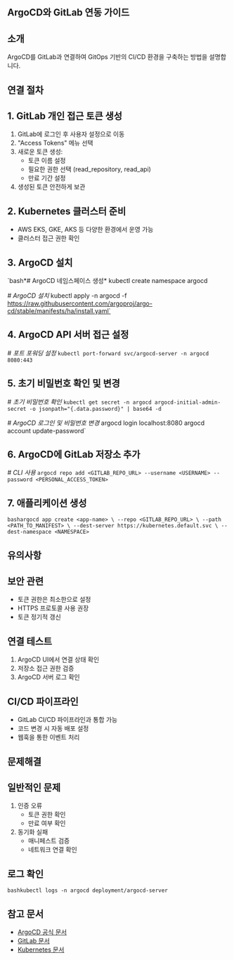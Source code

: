 ## ArgoCD와 GitLab 연동 가이드

## **소개**

ArgoCD를 GitLab과 연결하여 GitOps 기반의 CI/CD 환경을 구축하는 방법을 설명합니다.

## **연결 절차**

## **1. GitLab 개인 접근 토큰 생성**

1. GitLab에 로그인 후 사용자 설정으로 이동
2. "Access Tokens" 메뉴 선택
3. 새로운 토큰 생성:
    - 토큰 이름 설정
    - 필요한 권한 선택 (read_repository, read_api)
    - 만료 기간 설정
4. 생성된 토큰 안전하게 보관

## **2. Kubernetes 클러스터 준비**

- AWS EKS, GKE, AKS 등 다양한 환경에서 운영 가능
- 클러스터 접근 권한 확인

## **3. ArgoCD 설치**

`bash*# ArgoCD 네임스페이스 생성*
kubectl create namespace argocd

*# ArgoCD 설치*
kubectl apply -n argocd -f https://raw.githubusercontent.com/argoproj/argo-cd/stable/manifests/ha/install.yaml`

## **4. ArgoCD API 서버 접근 설정**

*# 포트 포워딩 설정*
`kubectl port-forward svc/argocd-server -n argocd 8080:443`

## **5. 초기 비밀번호 확인 및 변경**

*# 초기 비밀번호 확인*
`kubectl get secret -n argocd argocd-initial-admin-secret -o jsonpath="{.data.password}" | base64 -d `

*# ArgoCD 로그인 및 비밀번호 변경*
argocd login localhost:8080
argocd account update-password`

## **6. ArgoCD에 GitLab 저장소 추가**

*# CLI 사용*
`argocd repo add <GITLAB_REPO_URL> --username <USERNAME> --password <PERSONAL_ACCESS_TOKEN>`

## **7. 애플리케이션 생성**

`bashargocd app create <app-name> \
  --repo <GITLAB_REPO_URL> \
  --path <PATH_TO_MANIFEST> \
  --dest-server https://kubernetes.default.svc \
  --dest-namespace <NAMESPACE>`

## **유의사항**

## **보안 관련**

- 토큰 권한은 최소한으로 설정
- HTTPS 프로토콜 사용 권장
- 토큰 정기적 갱신

## **연결 테스트**

1. ArgoCD UI에서 연결 상태 확인
2. 저장소 접근 권한 검증
3. ArgoCD 서버 로그 확인

## **CI/CD 파이프라인**

- GitLab CI/CD 파이프라인과 통합 가능
- 코드 변경 시 자동 배포 설정
- 웹훅을 통한 이벤트 처리

## **문제해결**

## **일반적인 문제**

1. 인증 오류
    - 토큰 권한 확인
    - 만료 여부 확인
2. 동기화 실패
    - 매니페스트 검증
    - 네트워크 연결 확인

## **로그 확인**

`bashkubectl logs -n argocd deployment/argocd-server`

## **참고 문서**

- [ArgoCD 공식 문서](https://argo-cd.readthedocs.io/)
- [GitLab 문서](https://docs.gitlab.com/)
- [Kubernetes 문서](https://kubernetes.io/docs/)


